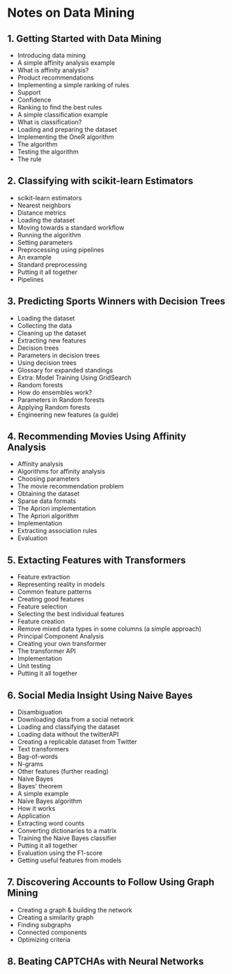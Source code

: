 # Notes on Data Mining

## 1. Getting Started with Data Mining
- Introducing data mining
- A simple affinity analysis example
- What is affinity analysis?
- Product recommendations
- Implementing a simple ranking of rules
- Support
- Confidence 
- Ranking to find the best rules
- A simple classification example
- What is classification?
- Loading and preparing the dataset
- Implementing the OneR algorithm
- The algorithm 
- Testing the algorithm
- The rule

## 2. Classifying with scikit-learn Estimators
- scikit-learn estimators
- Nearest neighbors
- Distance metrics
- Loading the dataset
- Moving towards a standard workflow
- Running the algorithm
- Setting parameters
- Preprocessing using pipelines
- An example
- Standard preprocessing
- Putting it all together
- Pipelines

## 3. Predicting Sports Winners with Decision Trees
- Loading the dataset
- Collecting the data
- Cleaning up the dataset
- Extracting new features
- Decision trees
- Parameters in decision trees
- Using decision trees
- Glossary for expanded standings
- Extra: Model Training Using GridSearch
- Random forests
- How do ensembles work?
- Parameters in Random forests
- Applying Random forests
- Engineering new features (a guide)

## 4. Recommending Movies Using Affinity Analysis
- Affinity analysis
- Algorithms for affinity analysis
- Choosing parameters
- The movie recommendation problem
- Obtaining the dataset
- Sparse data formats
- The Apriori implementation
- The Apriori algorithm
- Implementation
- Extracting association rules
- Evaluation

## 5. Extacting Features with Transformers
- Feature extraction
- Representing reality in models
- Common feature patterns
- Creating good features
- Feature selection
- Selecting the best individual features
- Feature creation
- Remove mixed data types in some columns (a simple approach)
- Principal Component Analysis
- Creating your own transformer
- The transformer API
- Implementation
- Unit testing
- Putting it all together

## 6. Social Media Insight Using Naive Bayes
- Disambiguation
- Downloading data from a social network
- Loading and classifying the dataset
- Loading data without the twitterAPI
- Creating a replicable dataset from Twitter
- Text transformers
- Bag-of-words
- N-grams
- Other features (further reading)
- Naive Bayes
- Bayes' theorem
- A simple example
- Naive Bayes algorithm
- How it works
- Application
- Extracting word counts
- Converting dictionaries to a matrix
- Training the Naive Bayes classifier
- Putting it all together
- Evaluation using the F1-score
- Getting useful features from models

## 7. Discovering Accounts to Follow Using Graph Mining
- Creating a graph & building the network
- Creating a similarity graph
- Finding subgraphs
- Connected components
- Optimizing criteria

## 8. Beating CAPTCHAs with Neural Networks